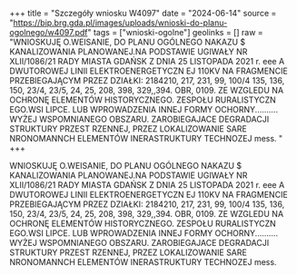 +++
title = "Szczegóły wniosku W4097"
date = "2024-06-14"
source = "https://bip.brg.gda.pl/images/uploads/wnioski-do-planu-ogolnego/w4097.pdf"
tags = ["wnioski-ogolne"]
geolinks = []
raw = "WNIOSKUJĘ O.WEISANIE, DO PLANU OGÓLNEGO NAKAZU $ KANALIZOWANIA PLANOWANEJ.NA PODSTAWIE UGIWAŁY NR XLII/1086/21 RADY MIASTA GDAŃSK Z DNIA 25 LISTOPADA 2021 r. eee A DWUTOROWEJ LINII ELEKTROENERGETYCZN EJ 110KV NA FRAGMENCIE PRZEBIEGAJĄCYM PRZEZ DZIAŁKI: 2184210, 217, 231, 99, 100/4 135, 136, 150, 23/4, 23/5, 24, 25, 208, 398, 329,,394. OBR, 0109. ZE WZGLEDU NA OCHRONĘ ELEMENTÓW HISTORYCZNEGO. ZESPOŁU RURALISTYCZN EGO.WSI LIPCE. LUB WPROWADZENIA INNEJ FORMY OCHORNY.......... WYŻEJ WSPOMNIANEGO OBSZARU. ZAROBIEGAJACE DEGRADACJI STRUKTURY PRZEST RZENNEJ, PRZEZ LOKALIZOWANIE SARE NRONOMANNCH ELEMENTÓW INERASTRUKTURY TECHNOZEJ mess. "
+++

WNIOSKUJĘ O.WEISANIE, DO PLANU OGÓLNEGO NAKAZU $ KANALIZOWANIA PLANOWANEJ.NA PODSTAWIE
UGIWAŁY NR XLII/1086/21 RADY MIASTA GDAŃSK Z DNIA 25 LISTOPADA 2021 r.
eee
A
DWUTOROWEJ LINII ELEKTROENERGETYCZN EJ 110KV NA FRAGMENCIE PRZEBIEGAJĄCYM PRZEZ DZIAŁKI:
2184210, 217, 231, 99, 100/4 135, 136, 150, 23/4, 23/5, 24, 25, 208, 398, 329,,394. OBR, 0109. ZE WZGLEDU NA OCHRONĘ ELEMENTÓW
HISTORYCZNEGO. ZESPOŁU RURALISTYCZN EGO.WSI LIPCE. LUB WPROWADZENIA INNEJ FORMY OCHORNY..........
WYŻEJ WSPOMNIANEGO OBSZARU. ZAROBIEGAJACE DEGRADACJI STRUKTURY PRZEST RZENNEJ, PRZEZ LOKALIZOWANIE
SARE NRONOMANNCH ELEMENTÓW INERASTRUKTURY TECHNOZEJ mess.



